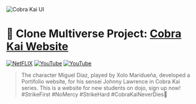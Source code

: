 ![Cobra Kai UI](https://user-images.githubusercontent.com/61624336/105786305-8d2aff00-5f5b-11eb-876f-80ead5b514f7.jpg)

# 🌌 Clone Multiverse Project: <a href="https://youtu.be/giVXEj-R0h0?list=PLxm--8AYWEDelTYpYi2zulMEw-0T-M5IH">Cobra Kai Website</a>

[![NetFLIX](https://img.shields.io/badge/-Netflix‍‍‍Series-000000?style=for-the-badge&logo=NetFlix&logoColor=E50914)](https://www.netflix.com/br/title/81002370)
[![YouTube](https://img.shields.io/badge/-YouTube-000?style=for-the-badge&logo=YouTube&logoColor=E50914)](https://www.youtube.com/watch?v=9z1nTwP2n0w)
[![YouTube](https://img.shields.io/badge/-YouTube-000?style=for-the-badge&logo=YouTube&logoColor=E50914)](https://www.youtube.com/watch?v=9z1nTwP2n0w)

> The character Miguel Diaz, played by Xolo Maridueña, developed a Portifolio website, for his sensei Johnny Lawrence in Cobra Kai series. This is a website for new students on dojo, sign up now! #StrikeFirst #NoMercy #StrikeHard #CobraKaiNeverDies🐍
